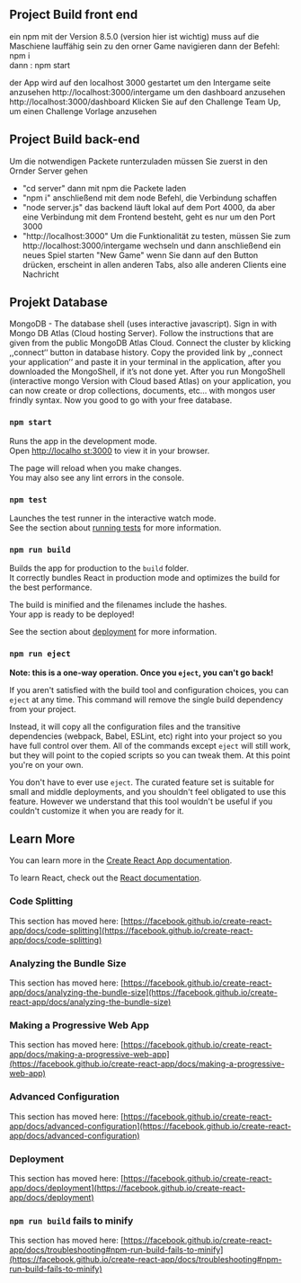 ## Project Build front end
ein npm mit der Version 8.5.0 (version hier ist wichtig) muss auf die Maschiene lauffähig sein
zu den orner Game navigieren 
dann der Befehl: npm i   
dann : npm start

der App wird auf den localhost 3000 gestartet
um den Intergame seite anzusehen
http://localhost:3000/intergame
um den dashboard anzusehen
http://localhost:3000/dashboard
Klicken Sie auf den Challenge Team Up, um einen Challenge Vorlage anzusehen

## Project Build back-end
Um die notwendigen Packete runterzuladen müssen Sie zuerst in den Ornder Server gehen
- "cd server"
dann mit npm die Packete laden
- "npm i"
anschließend mit dem node Befehl, die Verbindung schaffen
- "node server.js"
das backend läuft lokal auf dem Port 4000, da aber eine Verbindung mit dem Frontend besteht, geht es nur um den Port 3000
- "http://localhost:3000"
Um die Funktionalität zu testen, müssen Sie zum 
 http://localhost:3000/intergame wechseln und dann anschließend ein neues Spiel starten "New Game" wenn Sie dann auf den Button drücken, erscheint in allen anderen Tabs, also alle anderen Clients eine Nachricht

## Projekt Database
MongoDB - The database shell (uses interactive javascript).
Sign in with Mongo DB Atlas (Cloud hosting Server). 
Follow the instructions that are given from the public MongoDB Atlas Cloud. Connect the cluster by klicking ,,connect‘‘ button in database history. Copy the provided link by ,,connect your application‘‘ and paste it in your terminal in the application, after you downloaded the MongoShell, if it’s not done yet.
After you run MongoShell (interactive mongo Version with Cloud based Atlas) on your application, you can now create or drop collections, documents, etc… with mongos user frindly syntax.
Now you good to go with your free database.

### `npm start`

Runs the app in the development mode.\
Open [http://localho st:3000](http://localhost:3000) to view it in your browser.

The page will reload when you make changes.\
You may also see any lint errors in the console.

### `npm test`

Launches the test runner in the interactive watch mode.\
See the section about [running tests](https://facebook.github.io/create-react-app/docs/running-tests) for more information.

### `npm run build`

Builds the app for production to the `build` folder.\
It correctly bundles React in production mode and optimizes the build for the best performance.

The build is minified and the filenames include the hashes.\
Your app is ready to be deployed!

See the section about [deployment](https://facebook.github.io/create-react-app/docs/deployment) for more information.

### `npm run eject`

**Note: this is a one-way operation. Once you `eject`, you can't go back!**

If you aren't satisfied with the build tool and configuration choices, you can `eject` at any time. This command will remove the single build dependency from your project.

Instead, it will copy all the configuration files and the transitive dependencies (webpack, Babel, ESLint, etc) right into your project so you have full control over them. All of the commands except `eject` will still work, but they will point to the copied scripts so you can tweak them. At this point you're on your own.

You don't have to ever use `eject`. The curated feature set is suitable for small and middle deployments, and you shouldn't feel obligated to use this feature. However we understand that this tool wouldn't be useful if you couldn't customize it when you are ready for it.

## Learn More

You can learn more in the [Create React App documentation](https://facebook.github.io/create-react-app/docs/getting-started).

To learn React, check out the [React documentation](https://reactjs.org/).

### Code Splitting

This section has moved here: [https://facebook.github.io/create-react-app/docs/code-splitting](https://facebook.github.io/create-react-app/docs/code-splitting)

### Analyzing the Bundle Size

This section has moved here: [https://facebook.github.io/create-react-app/docs/analyzing-the-bundle-size](https://facebook.github.io/create-react-app/docs/analyzing-the-bundle-size)

### Making a Progressive Web App

This section has moved here: [https://facebook.github.io/create-react-app/docs/making-a-progressive-web-app](https://facebook.github.io/create-react-app/docs/making-a-progressive-web-app)

### Advanced Configuration

This section has moved here: [https://facebook.github.io/create-react-app/docs/advanced-configuration](https://facebook.github.io/create-react-app/docs/advanced-configuration)

### Deployment

This section has moved here: [https://facebook.github.io/create-react-app/docs/deployment](https://facebook.github.io/create-react-app/docs/deployment)

### `npm run build` fails to minify

This section has moved here: [https://facebook.github.io/create-react-app/docs/troubleshooting#npm-run-build-fails-to-minify](https://facebook.github.io/create-react-app/docs/troubleshooting#npm-run-build-fails-to-minify)
